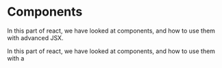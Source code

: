 # Components

In this part of react, we have looked at components, and how to use them with advanced JSX.

In this part of react, we have looked at components, and how to use them with a


